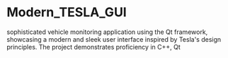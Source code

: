 # Modern_TESLA_GUI
sophisticated vehicle monitoring application using the Qt framework, showcasing a modern and sleek user interface inspired by Tesla's design principles. The project demonstrates proficiency in C++, Qt
